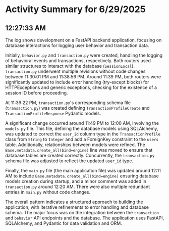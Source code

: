 # Activity Summary for 6/29/2025

## 12:27:33 AM
The log shows development on a FastAPI backend application, focusing on database interactions for logging user behavior and transaction data.

Initially, `behavior.py` and `transaction.py` were created, handling the logging of behavioral events and transactions, respectively.  Both routers used similar structures to interact with the database (`SessionLocal`).  `transaction.py` underwent multiple revisions without code changes between  11:30:01 PM and 11:38:56 PM.  Around 11:39 PM, both routers were significantly updated to include error handling (try-except blocks) for HTTPExceptions and generic exceptions, checking for the existence of a session ID before proceeding.

At 11:39:22 PM,  `transaction.py`'s corresponding schema file (`transaction.py`) was created defining `TransactionProfileCreate` and `TransactionProfileResponse` Pydantic models.

A significant change occurred around 11:49 PM to 12:00 AM, involving the `models.py` file.  This file, defining the database models using SQLAlchemy, was updated to correct the `user_id` column type in the `TransactionProfile` class from `String` to `Integer` and add a ForeignKey constraint to the `users` table.  Additionally, relationships between models were refined. The `Base.metadata.create_all(bind=engine)` line was moved to ensure that database tables are created correctly.  Concurrently, the `transaction.py` schema file was adjusted to reflect the updated `user_id` type.

Finally, the `main.py` file (the main application file) was updated around 12:11 AM to include `Base.metadata.create_all(bind=engine)` ensuring database models creation during startup, and a minor comment was added in `transaction.py` around 12:20 AM.  There were also multiple redundant entries in `main.py` without code changes.

The overall pattern indicates a structured approach to building the application, with iterative refinements to error handling and database schema.  The major focus was on the integration between the `transaction` and `behavior` API endpoints and the database. The application uses FastAPI, SQLAlchemy, and Pydantic for data validation and ORM.
